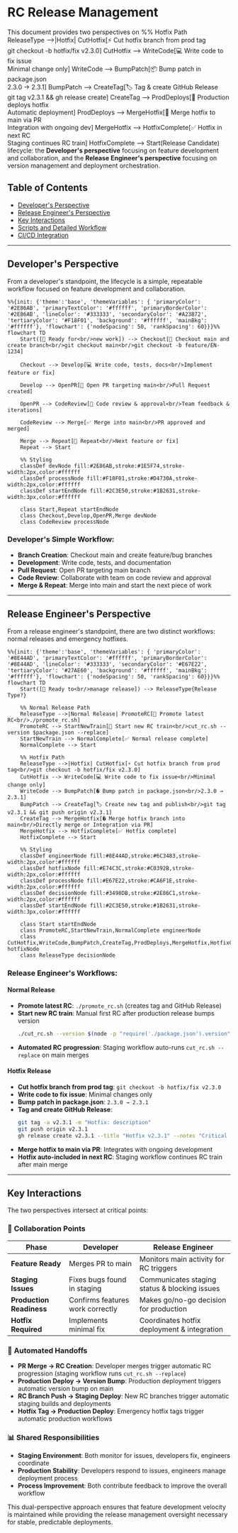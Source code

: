 # RC Release Management

This document provides two perspectives on    %% Hotfix Path  
    ReleaseType -->|Hotfix| CutHotfix[⚡ Cut hotfix branch from prod tag<br/>git checkout -b hotfix/fix v2.3.0]
    CutHotfix --> WriteCode[💻 Write code to fix issue<br/>Minimal change only]
    WriteCode --> BumpPatch[📦 Bump patch in package.json<br/>2.3.0 → 2.3.1]
    BumpPatch --> CreateTag[🏷️ Tag & create GitHub Release<br/>git tag v2.3.1 && gh release create]
    CreateTag --> ProdDeploys[🚀 Production deploys hotfix<br/>Automatic deployment]
    ProdDeploys --> MergeHotfix[🔀 Merge hotfix to main via PR<br/>Integration with ongoing dev]
    MergeHotfix --> HotfixComplete[✅ Hotfix in next RC<br/>Staging continues RC train]
    HotfixComplete --> Start(Release Candidate) lifecycle: the **Developer's perspective** focusing on feature development and collaboration, and the **Release Engineer's perspective** focusing on version management and deployment orchestration.

## Table of Contents
- [Developer's Perspective](#developers-perspective)
- [Release Engineer's Perspective](#release-engineers-perspective)
- [Key Interactions](#key-interactions)
- [Scripts and Detailed Workflow](./docs/rc-release-scripts.md)
- [CI/CD Integration](./docs/ci-cd-integration.md)

---

## Developer's Perspective

From a developer's standpoint, the lifecycle is a simple, repeatable workflow focused on feature development and collaboration.

```mermaid
%%{init: {'theme':'base', 'themeVariables': { 'primaryColor': '#2E86AB', 'primaryTextColor': '#ffffff', 'primaryBorderColor': '#2E86AB', 'lineColor': '#333333', 'secondaryColor': '#A23B72', 'tertiaryColor': '#F18F01', 'background': '#ffffff', 'mainBkg': '#ffffff'}, 'flowchart': {'nodeSpacing': 50, 'rankSpacing': 60}}}%%
flowchart TD
    Start([🎯 Ready for<br/>new work]) --> Checkout[📍 Checkout main and create branch<br/>git checkout main<br/>git checkout -b feature/EN-1234]
    
    Checkout --> Develop[💻 Write code, tests, docs<br/>Implement feature or fix]
    
    Develop --> OpenPR[📝 Open PR targeting main<br/>Pull Request created]
    
    OpenPR --> CodeReview[👥 Code review & approval<br/>Team feedback & iterations]
    
    CodeReview --> Merge[✅ Merge into main<br/>PR approved and merged]
    
    Merge --> Repeat[🔄 Repeat<br/>Next feature or fix]
    Repeat --> Start
    
    %% Styling
    classDef devNode fill:#2E86AB,stroke:#1E5F74,stroke-width:2px,color:#ffffff
    classDef processNode fill:#F18F01,stroke:#D4730A,stroke-width:2px,color:#ffffff
    classDef startEndNode fill:#2C3E50,stroke:#1B2631,stroke-width:3px,color:#ffffff
    
    class Start,Repeat startEndNode
    class Checkout,Develop,OpenPR,Merge devNode
    class CodeReview processNode
```

### Developer's Simple Workflow:
- **Branch Creation**: Checkout main and create feature/bug branches
- **Development**: Write code, tests, and documentation
- **Pull Request**: Open PR targeting main branch
- **Code Review**: Collaborate with team on code review and approval
- **Merge & Repeat**: Merge into main and start the next piece of work

---

## Release Engineer's Perspective

From a release engineer's standpoint, there are two distinct workflows: normal releases and emergency hotfixes.

```mermaid
%%{init: {'theme':'base', 'themeVariables': { 'primaryColor': '#8E44AD', 'primaryTextColor': '#ffffff', 'primaryBorderColor': '#8E44AD', 'lineColor': '#333333', 'secondaryColor': '#E67E22', 'tertiaryColor': '#27AE60', 'background': '#ffffff', 'mainBkg': '#ffffff'}, 'flowchart': {'nodeSpacing': 50, 'rankSpacing': 60}}}%%
flowchart TD
    Start([🚀 Ready to<br/>manage release]) --> ReleaseType{Release Type?}
    
    %% Normal Release Path
    ReleaseType -->|Normal Release| PromoteRC[🎯 Promote latest RC<br/>./promote_rc.sh]
    PromoteRC --> StartNewTrain[🔧 Start new RC train<br/>cut_rc.sh --version $package.json --replace]
    StartNewTrain --> NormalComplete[✅ Normal release complete]
    NormalComplete --> Start
    
    %% Hotfix Path  
    ReleaseType -->|Hotfix| CutHotfix[⚡ Cut hotfix branch from prod tag<br/>git checkout -b hotfix/fix v2.3.0]
    CutHotfix --> WriteCode[💻 Write code to fix issue<br/>Minimal change only]
    WriteCode --> BumpPatch[� Bump patch in package.json<br/>2.3.0 → 2.3.1]
    BumpPatch --> CreateTag[🏷️ Create new tag and publish<br/>git tag v2.3.1 && git push origin v2.3.1]
    CreateTag --> MergeHotfix[� Merge hotfix branch into main<br/>Directly merge or Integration via PR]
    MergeHotfix --> HotfixComplete[✅ Hotfix complete]
    HotfixComplete --> Start
    
    %% Styling
    classDef engineerNode fill:#8E44AD,stroke:#6C3483,stroke-width:2px,color:#ffffff
    classDef hotfixNode fill:#E74C3C,stroke:#C0392B,stroke-width:2px,color:#ffffff
    classDef processNode fill:#E67E22,stroke:#CA6F1E,stroke-width:2px,color:#ffffff
    classDef decisionNode fill:#3498DB,stroke:#2E86C1,stroke-width:2px,color:#ffffff
    classDef startEndNode fill:#2C3E50,stroke:#1B2631,stroke-width:3px,color:#ffffff
    
    class Start startEndNode
    class PromoteRC,StartNewTrain,NormalComplete engineerNode
    class CutHotfix,WriteCode,BumpPatch,CreateTag,ProdDeploys,MergeHotfix,HotfixComplete hotfixNode
    class ReleaseType decisionNode
```

### Release Engineer's Workflows:

#### **Normal Release**
- **Promote latest RC**: `./promote_rc.sh` (creates tag and GitHub Release)
- **Start new RC train**: Manual first RC after production release bumps version
  ```bash
  ./cut_rc.sh --version $(node -p "require('./package.json').version") --replace
  ```
- **Automated RC progression**: Staging workflow auto-runs `cut_rc.sh --replace` on main merges

#### **Hotfix Release**
- **Cut hotfix branch from prod tag**: `git checkout -b hotfix/fix v2.3.0`
- **Write code to fix issue**: Minimal changes only
- **Bump patch in package.json**: `2.3.0 → 2.3.1`
- **Tag and create GitHub Release**: 
  ```bash
  git tag -a v2.3.1 -m "Hotfix: description"
  git push origin v2.3.1
  gh release create v2.3.1 --title "Hotfix v2.3.1" --notes "Critical fix"
  ```
- **Merge hotfix to main via PR**: Integrates with ongoing development
- **Hotfix auto-included in next RC**: Staging workflow continues RC train after main merge

---

## Key Interactions

The two perspectives intersect at critical points:

### 🤝 **Collaboration Points**

| **Phase** | **Developer** | **Release Engineer** |
|-----------|---------------|---------------------|
| **Feature Ready** | Merges PR to main | Monitors main activity for RC triggers |
| **Staging Issues** | Fixes bugs found in staging | Communicates staging status & blocking issues |
| **Production Readiness** | Confirms features work correctly | Makes go/no-go decision for production |
| **Hotfix Required** | Implements minimal fix | Coordinates hotfix deployment & integration |

### 🔄 **Automated Handoffs**

- **PR Merge → RC Creation**: Developer merges trigger automatic RC progression (staging workflow runs `cut_rc.sh --replace`)
- **Production Deploy → Version Bump**: Production deployment triggers automatic version bump on main
- **RC Branch Push → Staging Deploy**: New RC branches trigger automatic staging builds and deployments
- **Hotfix Tag → Production Deploy**: Emergency hotfix tags trigger automatic production workflows

### 📊 **Shared Responsibilities**

- **Staging Environment**: Both monitor for issues, developers fix, engineers coordinate
- **Production Stability**: Developers respond to issues, engineers manage deployment process
- **Process Improvement**: Both contribute feedback to improve the overall workflow

This dual-perspective approach ensures that feature development velocity is maintained while providing the release management oversight necessary for stable, predictable deployments.